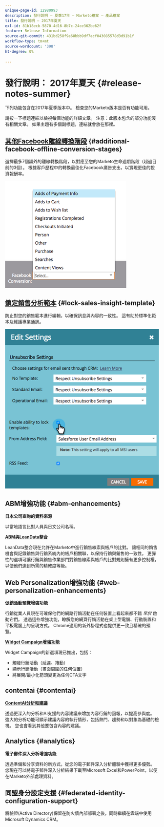 ```yaml
---
unique-page-id: 12980993
description: 發行說明 — 夏季17年 — Marketo檔案 — 產品檔案
title: 發行說明 — 2017年夏天
exl-id: 81b18ecb-5870-4d16-8b7c-24ce362be62f
feature: Release Information
source-git-commit: 431bd258f9a68bbb9df7acf043085578d3d91b1f
workflow-type: tm+mt
source-wordcount: '398'
ht-degree: 0%

---
```


# 發行說明： 2017年夏天 {#release-notes-summer}

下列功能包含在2017年夏季版本中。 檢查您的Marketo版本是否有功能可用。

請按一下標題連結以檢視每個功能的詳細文章。 注意：此版本包含的部分功能沒有相關文章。 如果主題有多個副標題，連結就會放在那裡。

## [其他Facebook離線轉換階段](/help/marketo/product-docs/demand-generation/facebook/set-up-facebook-offline-conversions.md) {#additional-facebook-offline-conversion-stages}

選擇最多7個額外的離線轉換階段，以對應至您的Marketo生命週期階段（超過目前的3個）。 根據客戶歷程中的轉換最佳化Facebook廣告支出，以實現更佳的投資報酬率。

![](assets/image2017-8-24-15-3a23-3a31.png)

## [鎖定銷售分析範本](/help/marketo/product-docs/marketo-sales-insight/msi-for-salesforce/features/actions-in-the-msi-panel/send-marketo-email/lock-sales-template.md) {#lock-sales-insight-template}

防止對您的銷售範本進行編輯，以確保訊息與內容的一致性。 這有助於標準化範本及維護專業通訊。

![](assets/image2017-10-9-10-3a1-3a56.png)

## ABM增強功能 {#abm-enhancements}

**日本公司查詢的資料來源**

以當地語言比對人員與日文公司名稱。

**[ABM與LeanData整合](https://docs.marketo.com/x/pKmt)**

LeanData整合現在允許在Marketo中進行銷售線索與帳戶的比對。 讓相同的銷售機會與記錄銷售與行銷系統內的帳戶相關聯，以保持行銷與銷售的一致性。 更彈性的選項可讓行銷與銷售作業部門對銷售線索與帳戶的比對規則擁有更多控制權，以便他們達到所需的精確度等級。

## Web Personalization增強功能 {#web-personalization-enhancements}

**[促銷活動預覽增強功能](/help/marketo/product-docs/web-personalization/working-with-web-campaigns/preview-and-test-a-web-campaign.md)**

行銷從業人員現在可確保他們的網路行銷活動在任何裝置上看起來都不錯 *早於* 啟動它們。 透過這些增強功能，瞭解您的網頁行銷活動在桌上型電腦、行動裝置和平板電腦上的呈現方式。 Chrome適用的新外掛程式也提供更一致且精確的預覽。

**[Widget Campaign增強功能](/help/marketo/product-docs/web-personalization/working-with-web-campaigns/create-a-new-widget-web-campaign.md)**

Widget Campaign的新選項現已推出，包括：

* 觸發行銷活動（延遲、捲動）
* 顯示行銷活動（畫面周圍的任何位置）
* 將展開/最小化箭頭變更為任何CTA文字

## contentai {#contentai}

**[ContentAI分析和建議](/help/marketo/product-docs/predictive-content/predictive-content-analytics-overview.md)**

透過更深入的分析和AI支援的內容建議來增加內容行銷的回報，以提高參與度。 強大的分析功能可顯示建議內容的執行情形，包括熱門、趨勢和以對象為基礎的檢視。 您也會看到其他要包含內容的建議。

## Analytics {#analytics}

**電子郵件深入分析增強功能**

透過準備和分享資料的新方式，從您的電子郵件深入分析體驗中獲得更多優勢。 您現在可以將電子郵件深入分析結果下載至Microsoft Excel和PowerPoint，以便在Marketo外部處理資料。

## 同盟身分設定支援 {#federated-identity-configuration-support}

將驗證(Active Directory)保留在防火牆內部部署之後，同時繼續在雲端中使用Microsoft Dynamics CRM。
